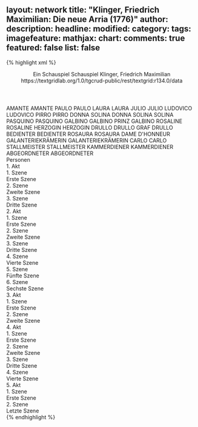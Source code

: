 layout: network
title: "Klinger, Friedrich Maximilian: Die neue Arria (1776)"
author:
description:
headline:
modified:
category:
tags:
imagefeature:
mathjax:
chart:
comments: true
featured: false
list: false
---
{% highlight xml %}
<?xml-model href="https://raw.githubusercontent.com/DLiNa/project/master/rules/lina.rnc"?><?xml-model href="https://raw.githubusercontent.com/DLiNa/project/master/rules/lina.sch"?>
<play xmlns="http://lina.digital">
  <header>
    <title>Die neue Arria</title>
    <subtitle>Ein Schauspiel</subtitle>
    <genretitle>Schauspiel</genretitle>
    <author>Klinger, Friedrich Maximilian</author>
    <date type="print" when="1776"/>
    <date type="premiere"/>
    <date type="written" when="1775"/>
    <source>https://textgridlab.org/1.0/tgcrud-public/rest/textgrid:r134.0/data</source>
  </header>
  <personae>
    <character>
      <name>AMANTE</name>
      <alias xml:id="amante">
        <name>AMANTE</name>
      </alias>
    </character>
    <character>
      <name>PAULO</name>
      <alias xml:id="paulo">
        <name>PAULO</name>
      </alias>
    </character>
    <character>
      <name>LAURA</name>
      <alias xml:id="laura">
        <name>LAURA</name>
      </alias>
    </character>
    <character>
      <name>JULIO</name>
      <alias xml:id="julio">
        <name>JULIO</name>
      </alias>
    </character>
    <character>
      <name>LUDOVICO</name>
      <alias xml:id="ludovico">
        <name>LUDOVICO</name>
      </alias>
    </character>
    <character>
      <name>PIRRO</name>
      <alias xml:id="pirro">
        <name>PIRRO</name>
      </alias>
    </character>
    <character>
      <name>DONNA SOLINA</name>
      <alias xml:id="donna_solina">
        <name>DONNA SOLINA</name>
      </alias>
      <alias xml:id="solina">
        <name>SOLINA</name>
      </alias>
    </character>
    <character>
      <name>PASQUINO</name>
      <alias xml:id="pasquino">
        <name>PASQUINO</name>
      </alias>
    </character>
    <character>
      <name>GALBINO</name>
      <alias xml:id="galbino">
        <name>GALBINO</name>
      </alias>
      <alias xml:id="prinz_galbino">
        <name>PRINZ GALBINO</name>
      </alias>
    </character>
    <character>
      <name>ROSALINE</name>
      <alias xml:id="rosaline">
        <name>ROSALINE</name>
      </alias>
    </character>
    <character>
      <name>HERZOGIN</name>
      <alias xml:id="herzogin">
        <name>HERZOGIN</name>
      </alias>
    </character>
    <character>
      <name>DRULLO</name>
      <alias xml:id="drullo">
        <name>DRULLO</name>
      </alias>
      <alias xml:id="graf_drullo">
        <name>GRAF DRULLO</name>
      </alias>
    </character>
    <character>
      <name>BEDIENTER</name>
      <alias xml:id="bedienter">
        <name>BEDIENTER</name>
      </alias>
    </character>
    <character>
      <name>ROSAURA</name>
      <alias xml:id="rosaura">
        <name>ROSAURA</name>
      </alias>
      <alias xml:id="dame_dhonneur">
        <name>DAME D'HONNEUR</name>
      </alias>
    </character>
    <character>
      <name>GALANTERIEKRÄMERIN</name>
      <alias xml:id="galanteriekrämerin">
        <name>GALANTERIEKRÄMERIN</name>
      </alias>
    </character>
    <character>
      <name>CARLO</name>
      <alias xml:id="carlo">
        <name>CARLO</name>
      </alias>
    </character>
    <character>
      <name>STALLMEISTER</name>
      <alias xml:id="stallmeister">
        <name>STALLMEISTER</name>
      </alias>
    </character>
    <character>
      <name>KAMMERDIENER</name>
      <alias xml:id="kammerdiener">
        <name>KAMMERDIENER</name>
      </alias>
    </character>
    <character>
      <name>ABGEORDNETER</name>
      <alias xml:id="abgeordneter">
        <name>ABGEORDNETER</name>
      </alias>
    </character>
  </personae>
  <text>
    <div>
      <head>Personen</head>
    </div>
    <div>
      <head>1. Akt</head>
      <div>
        <head>1. Szene</head>
        <div>
          <head>Erste Szene</head>
          <sp who="#amante">
            <amount n="30" unit="speech_acts"/>
            <amount n="1222" unit="words"/>
            <amount n="17" unit="lines"/>
            <amount n="6600" unit="chars"/>
          </sp>
          <sp who="#paulo">
            <amount n="32" unit="speech_acts"/>
            <amount n="682" unit="words"/>
            <amount n="22" unit="lines"/>
            <amount n="3683" unit="chars"/>
          </sp>
          <sp who="#laura">
            <amount n="7" unit="speech_acts"/>
            <amount n="184" unit="words"/>
            <amount n="5" unit="lines"/>
            <amount n="972" unit="chars"/>
          </sp>
        </div>
      </div>
      <div>
        <head>2. Szene</head>
        <div>
          <head>Zweite Szene</head>
          <sp who="#julio">
            <amount n="49" unit="speech_acts"/>
            <amount n="1797" unit="words"/>
            <amount n="60" unit="lines"/>
            <amount n="9869" unit="chars"/>
          </sp>
          <sp who="#ludovico">
            <amount n="15" unit="speech_acts"/>
            <amount n="348" unit="words"/>
            <amount n="7" unit="lines"/>
            <amount n="1887" unit="chars"/>
          </sp>
          <sp who="#pirro">
            <amount n="1" unit="speech_acts"/>
            <amount n="8" unit="words"/>
            <amount n="1" unit="lines"/>
            <amount n="43" unit="chars"/>
          </sp>
          <sp who="#donna_solina">
            <amount n="1" unit="speech_acts"/>
            <amount n="9" unit="words"/>
            <amount n="1" unit="lines"/>
            <amount n="44" unit="chars"/>
          </sp>
          <sp who="#solina">
            <amount n="31" unit="speech_acts"/>
            <amount n="1466" unit="words"/>
            <amount n="12" unit="lines"/>
            <amount n="7837" unit="chars"/>
          </sp>
        </div>
      </div>
      <div>
        <head>3. Szene</head>
        <div>
          <head>Dritte Szene</head>
          <sp who="#julio">
            <amount n="23" unit="speech_acts"/>
            <amount n="322" unit="words"/>
            <amount n="20" unit="lines"/>
            <amount n="1721" unit="chars"/>
          </sp>
          <sp who="#amante">
            <amount n="4" unit="speech_acts"/>
            <amount n="289" unit="words"/>
            <amount n="18" unit="lines"/>
            <amount n="1556" unit="chars"/>
          </sp>
          <sp who="#laura">
            <amount n="19" unit="speech_acts"/>
            <amount n="488" unit="words"/>
            <amount n="11" unit="lines"/>
            <amount n="2648" unit="chars"/>
          </sp>
        </div>
      </div>
    </div>
    <div>
      <head>2. Akt</head>
      <div>
        <head>1. Szene</head>
        <div>
          <head>Erste Szene</head>
          <sp who="#amante">
            <amount n="1" unit="speech_acts"/>
            <amount n="87" unit="words"/>
            <amount n="525" unit="chars"/>
          </sp>
          <sp who="#paulo">
            <amount n="1" unit="speech_acts"/>
            <amount n="14" unit="words"/>
            <amount n="1" unit="lines"/>
            <amount n="77" unit="chars"/>
          </sp>
        </div>
      </div>
      <div>
        <head>2. Szene</head>
        <div>
          <head>Zweite Szene</head>
          <sp who="#julio">
            <amount n="13" unit="speech_acts"/>
            <amount n="432" unit="words"/>
            <amount n="7" unit="lines"/>
            <amount n="2285" unit="chars"/>
          </sp>
          <sp who="#solina">
            <amount n="11" unit="speech_acts"/>
            <amount n="332" unit="words"/>
            <amount n="5" unit="lines"/>
            <amount n="1794" unit="chars"/>
          </sp>
          <sp who="#pirro">
            <amount n="1" unit="speech_acts"/>
            <amount n="12" unit="words"/>
            <amount n="1" unit="lines"/>
            <amount n="60" unit="chars"/>
          </sp>
        </div>
      </div>
      <div>
        <head>3. Szene</head>
        <div>
          <head>Dritte Szene</head>
          <sp who="#pasquino">
            <amount n="21" unit="speech_acts"/>
            <amount n="334" unit="words"/>
            <amount n="14" unit="lines"/>
            <amount n="1817" unit="chars"/>
          </sp>
          <sp who="#galbino">
            <amount n="44" unit="speech_acts"/>
            <amount n="1437" unit="words"/>
            <amount n="24" unit="lines"/>
            <amount n="8097" unit="chars"/>
          </sp>
          <sp who="#ludovico">
            <amount n="24" unit="speech_acts"/>
            <amount n="332" unit="words"/>
            <amount n="21" unit="lines"/>
            <amount n="1795" unit="chars"/>
          </sp>
        </div>
      </div>
      <div>
        <head>4. Szene</head>
        <div>
          <head>Vierte Szene</head>
          <sp who="#rosaline">
            <amount n="16" unit="speech_acts"/>
            <amount n="203" unit="words"/>
            <amount n="12" unit="lines"/>
            <amount n="1087" unit="chars"/>
          </sp>
          <sp who="#herzogin">
            <amount n="22" unit="speech_acts"/>
            <amount n="1309" unit="words"/>
            <amount n="3" unit="lines"/>
            <amount n="7009" unit="chars"/>
          </sp>
          <sp who="#dame_dhonneur">
            <amount n="1" unit="speech_acts"/>
            <amount n="8" unit="words"/>
            <amount n="1" unit="lines"/>
            <amount n="47" unit="chars"/>
          </sp>
          <sp who="#solina">
            <amount n="5" unit="speech_acts"/>
            <amount n="107" unit="words"/>
            <amount n="2" unit="lines"/>
            <amount n="554" unit="chars"/>
          </sp>
        </div>
      </div>
      <div>
        <head>5. Szene</head>
        <div>
          <head>Fünfte Szene</head>
          <sp who="#ludovico">
            <amount n="7" unit="speech_acts"/>
            <amount n="31" unit="words"/>
            <amount n="7" unit="lines"/>
            <amount n="151" unit="chars"/>
          </sp>
          <sp who="#drullo">
            <amount n="23" unit="speech_acts"/>
            <amount n="733" unit="words"/>
            <amount n="15" unit="lines"/>
            <amount n="4134" unit="chars"/>
          </sp>
          <sp who="#galbino">
            <amount n="16" unit="speech_acts"/>
            <amount n="430" unit="words"/>
            <amount n="12" unit="lines"/>
            <amount n="2271" unit="chars"/>
          </sp>
        </div>
      </div>
      <div>
        <head>6. Szene</head>
        <div>
          <head>Sechste Szene</head>
          <sp who="#paulo">
            <amount n="1" unit="speech_acts"/>
            <amount n="8" unit="words"/>
            <amount n="1" unit="lines"/>
            <amount n="43" unit="chars"/>
          </sp>
        </div>
      </div>
    </div>
    <div>
      <head>3. Akt</head>
      <div>
        <head>1. Szene</head>
        <div>
          <head>Erste Szene</head>
          <sp who="#prinz_galbino">
            <amount n="1" unit="speech_acts"/>
            <amount n="52" unit="words"/>
            <amount n="287" unit="chars"/>
          </sp>
          <sp who="#bedienter">
            <amount n="1" unit="speech_acts"/>
            <amount n="9" unit="words"/>
            <amount n="1" unit="lines"/>
            <amount n="45" unit="chars"/>
          </sp>
          <sp who="#galbino">
            <amount n="21" unit="speech_acts"/>
            <amount n="1370" unit="words"/>
            <amount n="9" unit="lines"/>
            <amount n="7220" unit="chars"/>
          </sp>
          <sp who="#drullo #ludovico">
            <amount n="1" unit="speech_acts"/>
          </sp>
          <sp who="#drullo">
            <amount n="20" unit="speech_acts"/>
            <amount n="337" unit="words"/>
            <amount n="17" unit="lines"/>
            <amount n="1800" unit="chars"/>
          </sp>
          <sp who="#ludovico">
            <amount n="1" unit="speech_acts"/>
            <amount n="8" unit="words"/>
            <amount n="1" unit="lines"/>
            <amount n="42" unit="chars"/>
          </sp>
        </div>
      </div>
      <div>
        <head>2. Szene</head>
        <div>
          <head>Zweite Szene</head>
          <sp who="#julio">
            <amount n="36" unit="speech_acts"/>
            <amount n="938" unit="words"/>
            <amount n="23" unit="lines"/>
            <amount n="4860" unit="chars"/>
          </sp>
          <sp who="#pirro">
            <amount n="4" unit="speech_acts"/>
            <amount n="27" unit="words"/>
            <amount n="4" unit="lines"/>
            <amount n="145" unit="chars"/>
          </sp>
          <sp who="#amante">
            <amount n="4" unit="speech_acts"/>
          </sp>
          <sp who="#paulo">
            <amount n="17" unit="speech_acts"/>
            <amount n="369" unit="words"/>
            <amount n="11" unit="lines"/>
            <amount n="1919" unit="chars"/>
          </sp>
          <sp who="#solina">
            <amount n="14" unit="speech_acts"/>
            <amount n="459" unit="words"/>
            <amount n="8" unit="lines"/>
            <amount n="2512" unit="chars"/>
          </sp>
        </div>
      </div>
    </div>
    <div>
      <head>4. Akt</head>
      <div>
        <head>1. Szene</head>
        <div>
          <head>Erste Szene</head>
          <sp who="#solina">
            <amount n="53" unit="speech_acts"/>
            <amount n="1531" unit="words"/>
            <amount n="30" unit="lines"/>
            <amount n="8353" unit="chars"/>
          </sp>
          <sp who="#rosaura">
            <amount n="6" unit="speech_acts"/>
            <amount n="64" unit="words"/>
            <amount n="3" unit="lines"/>
            <amount n="357" unit="chars"/>
          </sp>
          <sp who="#pirro">
            <amount n="4" unit="speech_acts"/>
            <amount n="21" unit="words"/>
            <amount n="2" unit="lines"/>
            <amount n="100" unit="chars"/>
          </sp>
          <sp who="#graf_drullo">
            <amount n="1" unit="speech_acts"/>
            <amount n="18" unit="words"/>
            <amount n="101" unit="chars"/>
          </sp>
          <sp who="#drullo">
            <amount n="17" unit="speech_acts"/>
            <amount n="646" unit="words"/>
            <amount n="7" unit="lines"/>
            <amount n="3610" unit="chars"/>
          </sp>
          <sp who="#julio">
            <amount n="21" unit="speech_acts"/>
            <amount n="883" unit="words"/>
            <amount n="6" unit="lines"/>
            <amount n="4638" unit="chars"/>
          </sp>
          <sp who="#galanteriekrämerin">
            <amount n="4" unit="speech_acts"/>
            <amount n="18" unit="words"/>
            <amount n="3" unit="lines"/>
            <amount n="106" unit="chars"/>
          </sp>
        </div>
      </div>
      <div>
        <head>2. Szene</head>
        <div>
          <head>Zweite Szene</head>
          <sp who="#carlo">
            <amount n="12" unit="speech_acts"/>
            <amount n="172" unit="words"/>
            <amount n="9" unit="lines"/>
            <amount n="968" unit="chars"/>
          </sp>
          <sp who="#drullo">
            <amount n="19" unit="speech_acts"/>
            <amount n="415" unit="words"/>
            <amount n="12" unit="lines"/>
            <amount n="2239" unit="chars"/>
          </sp>
          <sp who="#galbino">
            <amount n="8" unit="speech_acts"/>
            <amount n="114" unit="words"/>
            <amount n="7" unit="lines"/>
            <amount n="599" unit="chars"/>
          </sp>
          <sp who="#ludovico">
            <amount n="5" unit="speech_acts"/>
            <amount n="166" unit="words"/>
            <amount n="2" unit="lines"/>
            <amount n="910" unit="chars"/>
          </sp>
        </div>
      </div>
      <div>
        <head>3. Szene</head>
        <div>
          <head>Dritte Szene</head>
          <sp who="#solina">
            <amount n="3" unit="speech_acts"/>
            <amount n="159" unit="words"/>
            <amount n="1" unit="lines"/>
            <amount n="884" unit="chars"/>
          </sp>
          <sp who="#herzogin">
            <amount n="2" unit="speech_acts"/>
            <amount n="29" unit="words"/>
            <amount n="2" unit="lines"/>
            <amount n="138" unit="chars"/>
          </sp>
        </div>
      </div>
      <div>
        <head>4. Szene</head>
        <div>
          <head>Vierte Szene</head>
          <sp who="#solina">
            <amount n="10" unit="speech_acts"/>
            <amount n="157" unit="words"/>
            <amount n="8" unit="lines"/>
            <amount n="826" unit="chars"/>
          </sp>
          <sp who="#galbino">
            <amount n="13" unit="speech_acts"/>
            <amount n="243" unit="words"/>
            <amount n="9" unit="lines"/>
            <amount n="1263" unit="chars"/>
          </sp>
          <sp who="#julio">
            <amount n="8" unit="speech_acts"/>
            <amount n="160" unit="words"/>
            <amount n="5" unit="lines"/>
            <amount n="859" unit="chars"/>
          </sp>
          <sp who="#ludovico">
            <amount n="2" unit="speech_acts"/>
            <amount n="4" unit="words"/>
            <amount n="2" unit="lines"/>
            <amount n="19" unit="chars"/>
          </sp>
          <sp who="#herzogin">
            <amount n="7" unit="speech_acts"/>
            <amount n="171" unit="words"/>
            <amount n="3" unit="lines"/>
            <amount n="947" unit="chars"/>
          </sp>
          <sp who="#drullo">
            <amount n="2" unit="speech_acts"/>
            <amount n="42" unit="words"/>
            <amount n="1" unit="lines"/>
            <amount n="222" unit="chars"/>
          </sp>
          <sp who="#carlo">
            <amount n="3" unit="speech_acts"/>
            <amount n="59" unit="words"/>
            <amount n="2" unit="lines"/>
            <amount n="335" unit="chars"/>
          </sp>
        </div>
      </div>
    </div>
    <div>
      <head>5. Akt</head>
      <div>
        <head>1. Szene</head>
        <div>
          <head>Erste Szene</head>
          <sp who="#galbino">
            <amount n="13" unit="speech_acts"/>
            <amount n="608" unit="words"/>
            <amount n="5" unit="lines"/>
            <amount n="3149" unit="chars"/>
          </sp>
          <sp who="#drullo">
            <amount n="10" unit="speech_acts"/>
            <amount n="402" unit="words"/>
            <amount n="5" unit="lines"/>
            <amount n="2217" unit="chars"/>
          </sp>
          <sp who="#stallmeister">
            <amount n="2" unit="speech_acts"/>
            <amount n="6" unit="words"/>
            <amount n="1" unit="lines"/>
            <amount n="35" unit="chars"/>
          </sp>
          <sp who="#kammerdiener">
            <amount n="1" unit="speech_acts"/>
            <amount n="24" unit="words"/>
            <amount n="136" unit="chars"/>
          </sp>
        </div>
      </div>
      <div>
        <head>2. Szene</head>
        <div>
          <head>Letzte Szene</head>
          <sp who="#julio">
            <amount n="32" unit="speech_acts"/>
            <amount n="902" unit="words"/>
            <amount n="16" unit="lines"/>
            <amount n="4992" unit="chars"/>
          </sp>
          <sp who="#solina">
            <amount n="32" unit="speech_acts"/>
            <amount n="668" unit="words"/>
            <amount n="19" unit="lines"/>
            <amount n="3655" unit="chars"/>
          </sp>
          <sp who="#abgeordneter">
            <amount n="2" unit="speech_acts"/>
            <amount n="15" unit="words"/>
            <amount n="2" unit="lines"/>
            <amount n="81" unit="chars"/>
          </sp>
        </div>
      </div>
    </div>
  </text>
</play>
{% endhighlight %}
